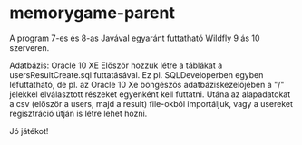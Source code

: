 # memorygame-parent

A program 7-es és 8-as Javával egyaránt futtatható Wildfly 9 ás 10 szerveren.

Adatbázis:
Oracle 10 XE
Először hozzuk létre a táblákat a usersResultCreate.sql futtatásával.
Ez pl. SQLDeveloperben egyben lefuttatható,
de pl. az Oracle 10 Xe böngészős adatbáziskezelőjében a "/" jelekkel elválasztott részeket egyenként kell futtatni.
Utána az alapadatokat a csv (először a users, majd a result) file-okból importáljuk,
vagy a usereket regisztráció útján is létre lehet hozni.

Jó játékot!
